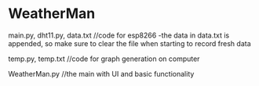 # WeatherMan

main.py, dht11.py, data.txt //code for esp8266
-the data in data.txt is appended, so make sure to clear the file when starting to record fresh data

temp.py, temp.txt //code for graph generation on computer

WeatherMan.py //the main with UI and basic functionality
